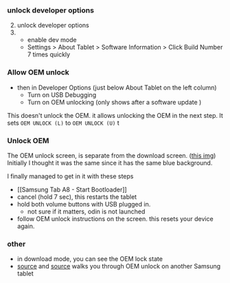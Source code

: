 
### unlock developer options
2. unlock developer options
3. - enable dev mode
	- Settings > About Tablet > Software Information > Click Build Number 7 times quickly

### Allow OEM unlock
- then in Developer Options (just below About Tablet on the left column)
	- Turn on USB Debugging
	- Turn on OEM unlocking (only shows after a software update )

This doesn't unlock the OEM. it allows unlocking the OEM in the next step.
It sets `OEM UNLOCK (L)` to `OEM UNLOCK (U)` t

### Unlock OEM
The OEM unlock screen, is separate from the download screen. ([this img](https://xdaforums.com/t/oem-unlocking-missing.4603847/page-3))
Initially I thought it was the same since it has the same blue background.

I finally managed to get in it with these steps
- [[Samsung Tab A8 - Start Bootloader]]
- cancel (hold 7 sec), this restarts the tablet
- hold both volume buttons with USB plugged in.
	- not sure if it matters, odin is not launched
- follow OEM unlock instructions on the screen. this resets your device again.
### other
- in download mode, you can see the OEM lock state
- [source](https://xdaforums.com/t/guide-sm-t500-t505-galaxy-tab-a7-10-4-unlock-bootloader-root-with-magisk.4185993/) and [source](https://github.com/salvogiangri/UN1CA/discussions/129) walks you through OEM unlock on another Samsung tablet
